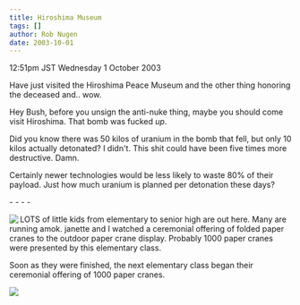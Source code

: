 ```yaml
---
title: Hiroshima Museum
tags: []
author: Rob Nugen
date: 2003-10-01
---
```


<p class=date>12:51pm JST Wednesday 1 October 2003</p>

<p>Have just visited the Hiroshima Peace Museum and the other thing
honoring the deceased and..  wow.</p>

<p>Hey Bush, before you unsign the anti-nuke thing, maybe you should
come visit Hiroshima.  That bomb was fucked <em>up</em>.</p>

<p>Did you know there was 50 kilos of uranium in the bomb that fell,
but only 10 kilos actually detonated?  I didn't.  This shit could have
been five times more destructive.  Damn.</p>

<p>Certainly newer technologies would be less likely to waste 80% of
their payload.  Just how much uranium is planned per detonation these
days?</p>

<p>- - - -</p>

<p><a href="/images/travel/japan2003-2004/005_janette-trip/janette_trip-Images/5.jpg"><img
src="/images/travel/japan2003-2004/005_janette-trip/janette_trip-Thumbnails/5.jpg"
border=0 align=left></a>
LOTS of little kids from elementary to senior high are out here.
Many are running amok.  janette and I watched a ceremonial offering of
folded paper cranes to the outdoor paper crane display.  Probably 1000
paper cranes were presented by this elementary class.</p>

<p>Soon as they were finished, the next elementary class began their
ceremonial offering of 1000 paper cranes.</p>

<a href="/images/travel/japan2003-2004/005_janette-trip/janette_trip-Images/4.jpg"><img
src="/images/travel/japan2003-2004/005_janette-trip/janette_trip-Thumbnails/4.jpg"
border=0></a>
